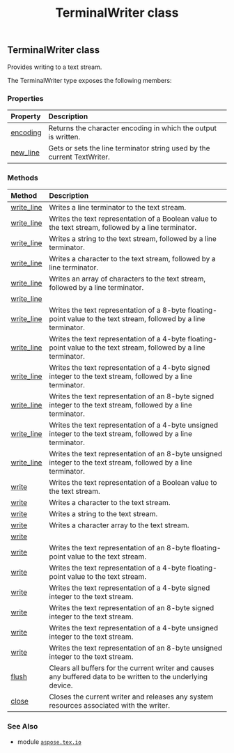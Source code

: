﻿---
title: TerminalWriter class
second_title: Aspose.TeX for Python via .NET API References
description: 
type: docs
weight: 190
url: /python-net/aspose.tex.io/terminalwriter/
is_root: false
---

## TerminalWriter class

Provides writing to a text stream.



The TerminalWriter type exposes the following members:

### Properties
| Property | Description |
| :- | :- |
| [encoding](/tex/python-net/aspose.tex.io/terminalwriter/encoding) | Returns the character encoding in which the output is written. |
| [new_line](/tex/python-net/aspose.tex.io/terminalwriter/new_line) | Gets or sets the line terminator string used by the current TextWriter. |


### Methods
| Method | Description |
| :- | :- |
| [write_line](/tex/python-net/aspose.tex.io/terminalwriter/write_line/#) | Writes a line terminator to the text stream. |
| [write_line](/tex/python-net/aspose.tex.io/terminalwriter/write_line/#bool) | Writes the text representation of a Boolean value to the text stream, followed by a line terminator. |
| [write_line](/tex/python-net/aspose.tex.io/terminalwriter/write_line/#str) | Writes a string to the text stream, followed by a line terminator. |
| [write_line](/tex/python-net/aspose.tex.io/terminalwriter/write_line/#char) | Writes a character to the text stream, followed by a line terminator. |
| [write_line](/tex/python-net/aspose.tex.io/terminalwriter/write_line/#list) | Writes an array of characters to the text stream, followed by a line terminator. |
| [write_line](/tex/python-net/aspose.tex.io/terminalwriter/write_line/#decimal) |  |
| [write_line](/tex/python-net/aspose.tex.io/terminalwriter/write_line/#float) | Writes the text representation of a 8-byte floating-point value to the text stream, followed by a line terminator. |
| [write_line](/tex/python-net/aspose.tex.io/terminalwriter/write_line/#float) | Writes the text representation of a 4-byte floating-point value to the text stream, followed by a line terminator. |
| [write_line](/tex/python-net/aspose.tex.io/terminalwriter/write_line/#int) | Writes the text representation of a 4-byte signed integer to the text stream, followed by a line terminator. |
| [write_line](/tex/python-net/aspose.tex.io/terminalwriter/write_line/#int) | Writes the text representation of an 8-byte signed integer to the text stream, followed by a line terminator. |
| [write_line](/tex/python-net/aspose.tex.io/terminalwriter/write_line/#int) | Writes the text representation of a 4-byte unsigned integer to the text stream, followed by a line terminator. |
| [write_line](/tex/python-net/aspose.tex.io/terminalwriter/write_line/#int) | Writes the text representation of an 8-byte unsigned integer to the text stream, followed by a line terminator. |
| [write](/tex/python-net/aspose.tex.io/terminalwriter/write/#bool) | Writes the text representation of a Boolean value to the text stream. |
| [write](/tex/python-net/aspose.tex.io/terminalwriter/write/#char) | Writes a character to the text stream. |
| [write](/tex/python-net/aspose.tex.io/terminalwriter/write/#str) | Writes a string to the text stream. |
| [write](/tex/python-net/aspose.tex.io/terminalwriter/write/#list) | Writes a character array to the text stream. |
| [write](/tex/python-net/aspose.tex.io/terminalwriter/write/#decimal) |  |
| [write](/tex/python-net/aspose.tex.io/terminalwriter/write/#float) | Writes the text representation of an 8-byte floating-point value to the text stream. |
| [write](/tex/python-net/aspose.tex.io/terminalwriter/write/#float) | Writes the text representation of a 4-byte floating-point value to the text stream. |
| [write](/tex/python-net/aspose.tex.io/terminalwriter/write/#int) | Writes the text representation of a 4-byte signed integer to the text stream. |
| [write](/tex/python-net/aspose.tex.io/terminalwriter/write/#int) | Writes the text representation of an 8-byte signed integer to the text stream. |
| [write](/tex/python-net/aspose.tex.io/terminalwriter/write/#int) | Writes the text representation of a 4-byte unsigned integer to the text stream. |
| [write](/tex/python-net/aspose.tex.io/terminalwriter/write/#int) | Writes the text representation of an 8-byte unsigned integer to the text stream. |
| [flush](/tex/python-net/aspose.tex.io/terminalwriter/flush/#) | Clears all buffers for the current writer and causes any buffered data to be written to the underlying device. |
| [close](/tex/python-net/aspose.tex.io/terminalwriter/close/#) | Closes the current writer and releases any system resources associated with the writer. |



### See Also
* module [`aspose.tex.io`](..)
